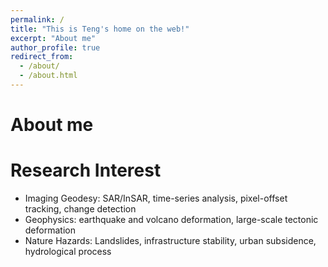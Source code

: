 ```yaml
---
permalink: /
title: "This is Teng's home on the web!"
excerpt: "About me"
author_profile: true
redirect_from: 
  - /about/
  - /about.html
---
```

About me
======


Research Interest
======
* Imaging Geodesy: SAR/InSAR, time-series analysis, pixel-offset tracking, change detection 
* Geophysics: earthquake and volcano deformation, large-scale tectonic deformation
* Nature Hazards: Landslides, infrastructure stability, urban subsidence, hydrological process

